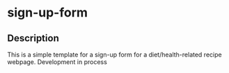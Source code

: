 # sign-up-form
## Description
This is a simple template for a sign-up form for a diet/health-related recipe webpage. Development in process